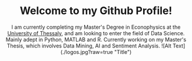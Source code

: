 <h1 align="center"> Welcome to my Github Profile!</h1>
<p align="center">
I am currently completing my Master's Degree in Econophysics at the <a href="http://econophysics.uth.gr/">University of Thessaly</a>, and am looking to enter the field of Data Science. </br>
Mainly adept in Python, MATLAB and R. Currently working on my Master's Thesis, which involves Data Mining, AI and Sentiment Analysis.
![Alt Text](./logos.jpg?raw=true "Title")</p>

<!---
Rriggs95/Rriggs95 is a ✨ special ✨ repository because its `README.md` (this file) appears on your GitHub profile.
You can click the Preview link to take a look at your changes.
--->
